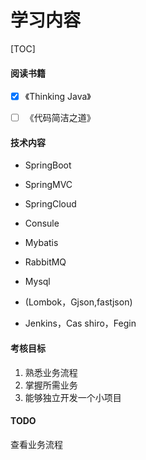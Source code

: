 # 学习内容

[TOC]

#### 阅读书籍

- [x] 《Thinking Java》 

- [ ] 《代码简洁之道》



#### 技术内容

- SpringBoot

- SpringMVC
- SpringCloud
- Consule
- Mybatis
- RabbitMQ
- Mysql
- (Lombok，Gjson,fastjson)
- Jenkins，Cas shiro，Fegin

#### 考核目标

1. 熟悉业务流程
2. 掌握所需业务
3. 能够独立开发一个小项目

#### TODO

查看业务流程